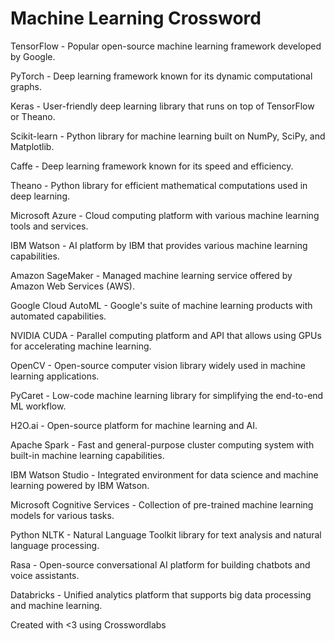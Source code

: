# Machine Learning Crossword

TensorFlow - Popular open-source machine learning framework developed by Google.

PyTorch - Deep learning framework known for its dynamic computational graphs.

Keras - User-friendly deep learning library that runs on top of TensorFlow or Theano.

Scikit-learn - Python library for machine learning built on NumPy, SciPy, and Matplotlib.

Caffe - Deep learning framework known for its speed and efficiency.

Theano - Python library for efficient mathematical computations used in deep learning.

Microsoft Azure - Cloud computing platform with various machine learning tools and services.

IBM Watson - AI platform by IBM that provides various machine learning capabilities.

Amazon SageMaker - Managed machine learning service offered by Amazon Web Services (AWS).

Google Cloud AutoML - Google's suite of machine learning products with automated capabilities.

NVIDIA CUDA - Parallel computing platform and API that allows using GPUs for accelerating machine learning.

OpenCV - Open-source computer vision library widely used in machine learning applications.

PyCaret - Low-code machine learning library for simplifying the end-to-end ML workflow.

H2O.ai - Open-source platform for machine learning and AI.

Apache Spark - Fast and general-purpose cluster computing system with built-in machine learning capabilities.

IBM Watson Studio - Integrated environment for data science and machine learning powered by IBM Watson.

Microsoft Cognitive Services - Collection of pre-trained machine learning models for various tasks.

Python NLTK - Natural Language Toolkit library for text analysis and natural language processing.

Rasa - Open-source conversational AI platform for building chatbots and voice assistants.

Databricks - Unified analytics platform that supports big data processing and machine learning.

Created with <3 using Crosswordlabs
